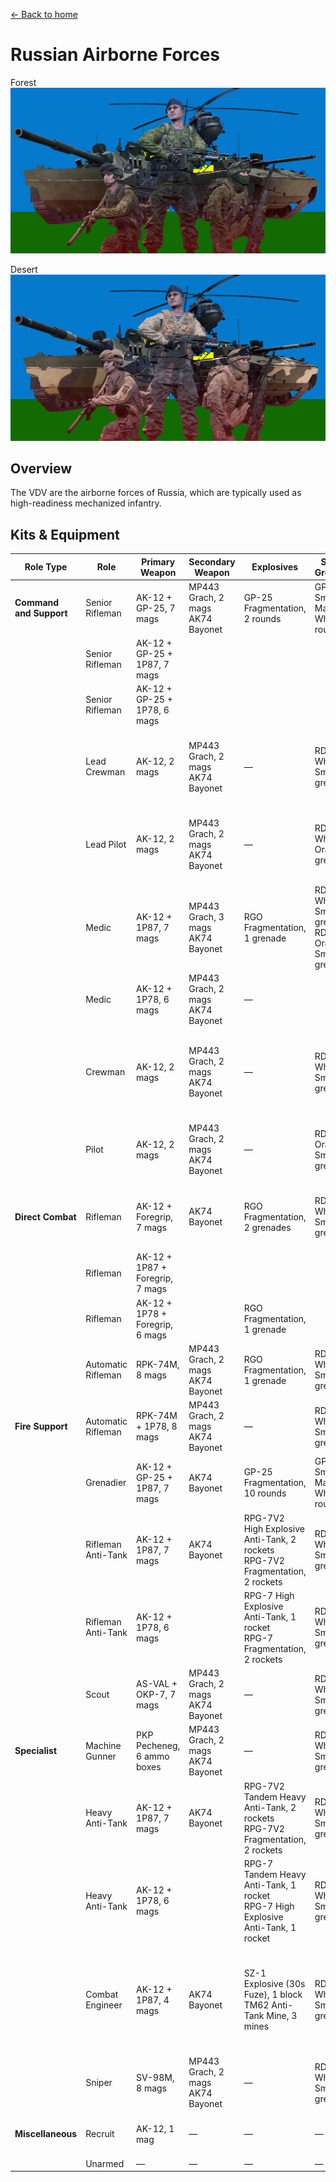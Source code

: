 [← Back to home](../../README.md)

# Russian Airborne Forces

Forest
![Russian Airborne Forces - Forest Camo](./russian-airborne-forces-forest.png)

Desert
![Russian Airborne Forces - Desert Camo](./russian-airborne-forces-desert.png)

## Overview
The VDV are the airborne forces of Russia, which are typically used as high-readiness mechanized infantry.

## Kits & Equipment
| Role Type             | Role             | Primary Weapon                                               | Secondary Weapon                                                | Explosives                                             | Smoke Grenades                                      | Medical Supplies                    | Addtl. Equipment                                                   |
|-----------------------|------------------|--------------------------------------------------------------|-----------------------------------------------------------------|------------------------------------------------------|---------------------------------------------------|-------------------------------------|-------------------------------------------------------------------|
| **Command and Support** | Senior Rifleman   | AK-12 + GP-25, 7 mags                                          | MP443 Grach, 2 mags<br>AK74 Bayonet                              | GP-25 Fragmentation, 2 rounds                        | GP-25 Smoke Marker White, 6 rounds               | Field Dressing, 2 packages           | Russian Field Binoculars<br>Rally Point                            |
|                       | Senior Rifleman   | AK-12 + GP-25 + 1P87, 7 mags                                   |                                                                 |                                                      |                                                   |                                     |                                                                     |
|                       | Senior Rifleman   | AK-12 + GP-25 + 1P78, 6 mags                                   |                                                                 |                                                      |                                                   |                                     |                                                                     |
|                       | Lead Crewman      | AK-12, 2 mags                                                 | MP443 Grach, 2 mags<br>AK74 Bayonet                              | —                                                    | RDG2 White Smoke, 2 grenades                     | Field Dressing, 2 packages           | Russian Field Binoculars<br>Vehicle Repair Tools<br>Rally Point     |
|                       | Lead Pilot        | AK-12, 2 mags                                                 | MP443 Grach, 2 mags<br>AK74 Bayonet                              | —                                                    | RDG2 White Orange, 2 grenades                    | Field Dressing, 2 packages           | Russian Field Binoculars<br>Vehicle Repair Tools<br>Rally Point     |
|                       | Medic             | AK-12 + 1P87, 7 mags                                          | MP443 Grach, 3 mags<br>AK74 Bayonet                              | RGO Fragmentation, 1 grenade                         | RDG2 White Smoke, 2 grenades<br>RDG2 Orange Smoke, 2 grenades | Field Dressing, 9 packages<br>Medical Kit | MPL50 Spade<br>Russian Field Binoculars                        |
|                       | Medic             | AK-12 + 1P78, 6 mags                                          | MP443 Grach, 2 mags<br>AK74 Bayonet                              | —                                                    |                                                   |                                     | MPL50 Spade                                                        |
|                       | Crewman           | AK-12, 2 mags                                                 | MP443 Grach, 2 mags<br>AK74 Bayonet                              | —                                                    | RDG2 White Smoke, 2 grenades                     | Field Dressing, 2 packages           | MPL50 Spade<br>Russian Field Binoculars<br>Vehicle Repair Tools     |
|                       | Pilot             | AK-12, 2 mags                                                 | MP443 Grach, 2 mags<br>AK74 Bayonet                              | —                                                    | RDG2 Orange Smoke, 2 grenades                    | Field Dressing, 2 packages           | Russian Field Binoculars<br>Vehicle Repair Tools                    |
| **Direct Combat**      | Rifleman          | AK-12 + Foregrip, 7 mags                                       | AK74 Bayonet                                                    | RGO Fragmentation, 2 grenades                        | RDG2 White Smoke, 2 grenades                     | Field Dressing, 2 packages           | MPL50 Spade<br>Ammo Bag<br>Russian Field Binoculars                |
|                       | Rifleman          | AK-12 + 1P87 + Foregrip, 7 mags                                |                                                                 |                                                      |                                                   |                                     |                                                                     |
|                       | Rifleman          | AK-12 + 1P78 + Foregrip, 6 mags                                |                                                                 | RGO Fragmentation, 1 grenade                         |                                                   |                                     | MPL50 Spade<br>Ammo Bag                                            |
|                       | Automatic Rifleman | RPK-74M, 8 mags                                               | MP443 Grach, 2 mags<br>AK74 Bayonet                              | RGO Fragmentation, 1 grenade                         | RDG2 White Smoke, 2 grenades                     | Field Dressing, 2 packages           | MPL50 Spade<br>Russian Field Binoculars                            |
| **Fire Support**       | Automatic Rifleman | RPK-74M + 1P78, 8 mags                                         | MP443 Grach, 2 mags<br>AK74 Bayonet                              | —                                                    | RDG2 White Smoke, 2 grenades                     | Field Dressing, 2 packages           | MPL50 Spade                                                        |
|                       | Grenadier         | AK-12 + GP-25 + 1P87, 7 mags                                   | AK74 Bayonet                                                    | GP-25 Fragmentation, 10 rounds                       | GP-25 Smoke Marker White, 6 rounds               | Field Dressing, 2 packages           | MPL50 Spade                                                        |
|                       | Rifleman Anti-Tank | AK-12 + 1P87, 7 mags                                           | AK74 Bayonet                                                    | RPG-7V2 High Explosive Anti-Tank, 2 rockets<br>RPG-7V2 Fragmentation, 2 rockets | RDG2 White Smoke, 2 grenades                     | Field Dressing, 2 packages           | MPL50 Spade<br>Russian Field Binoculars                            |
|                       | Rifleman Anti-Tank | AK-12 + 1P78, 6 mags                                           |                                                                 | RPG-7 High Explosive Anti-Tank, 1 rocket<br>RPG-7 Fragmentation, 2 rockets | RDG2 White Smoke, 2 grenades                     | Field Dressing, 2 packages           | MPL50 Spade                                                        |
|                       | Scout             | AS-VAL + OKP-7, 7 mags                                         | MP443 Grach, 2 mags<br>AK74 Bayonet                              | —                                                    | RDG2 White Smoke, 2 grenades                     | Field Dressing, 2 packages           | MPL50 Spade<br>Russian Field Binoculars                            |
| **Specialist**         | Machine Gunner    | PKP Pecheneg, 6 ammo boxes                                     | MP443 Grach, 2 mags<br>AK74 Bayonet                              | —                                                    | RDG2 White Smoke, 2 grenades                     | Field Dressing, 2 packages           | MPL50 Spade                                                        |
|                       | Heavy Anti-Tank   | AK-12 + 1P87, 7 mags                                           | AK74 Bayonet                                                    | RPG-7V2 Tandem Heavy Anti-Tank, 2 rockets<br>RPG-7V2 Fragmentation, 2 rockets | RDG2 White Smoke, 2 grenades                     | Field Dressing, 2 packages           | MPL50 Spade<br>Russian Field Binoculars                            |
|                       | Heavy Anti-Tank   | AK-12 + 1P78, 6 mags                                           |                                                                 | RPG-7 Tandem Heavy Anti-Tank, 1 rocket<br>RPG-7 High Explosive Anti-Tank, 1 rocket | RDG2 White Smoke, 2 grenades                     | Field Dressing, 2 packages           | MPL50 Spade                                                        |
|                       | Combat Engineer   | AK-12 + 1P87, 4 mags                                           | AK74 Bayonet                                                    | SZ-1 Explosive (30s Fuze), 1 block<br>TM62 Anti-Tank Mine, 3 mines | RDG2 White Smoke, 2 grenades                     | Field Dressing, 2 packages           | MPL50 Spade<br>Vehicle Repair Tools<br>Sandbags<br>Razor Wire<br>Russian Field Binoculars |
|                       | Sniper            | SV-98M, 8 mags                                                 | MP443 Grach, 2 mags<br>AK74 Bayonet                              | —                                                    | RDG2 White Smoke, 2 grenades                     | Field Dressing, 2 packages           | MPL50 Spade<br>Russian Field Binoculars                            |
| **Miscellaneous**      | Recruit           | AK-12, 1 mag                                                   | —                                                               | —                                                    | —                                                 | Field Dressing, 1 package             | MPL50 Spade                                                        |
|                       | Unarmed           | —                                                              | —                                                               | —                                                    | —                                                 | —                                   | —                                                                 |

